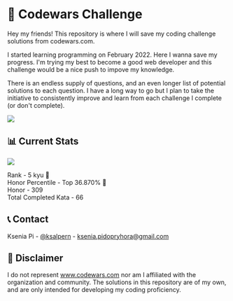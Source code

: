 # 🚀 Codewars Challenge
Hey my friends! This repository is where I will save my coding challenge solutions from codewars.com. <br>

I started learning programming on February 2022. Here I wanna save my progress. I'm trying my best to become a good web developer and this challenge would be a nice push to impove my knowledge. <br>

There is an endless supply of questions, and an even longer list of potential solutions to each question. I have a long way to go but I plan to take the initiative to consistently improve and learn from each challenge I complete (or don't complete).<br>

<p align="center">

<!-- <img src="https://lh3.googleusercontent.com/ZAbn78YScsa753HuKwVxqIREOfF-fDFFLVQaoInf65txbiG_SW1jZB_u7_iE6i4ozNPNJQ=s127" alt="cat"  /> -->
![](https://thumbs.gfycat.com/ChubbySelfreliantGarpike-max-1mb.gif)

</p>


## 📊 Current Stats
<p align="left">
  <a href="https://www.codewars.com/users/ksalpern" rel="nofollow"><img src="https://www.codewars.com/users/ksalpern/badges/large" style="max-width: 100%;"></a>
</p>  

Rank - 5 kyu 🎉 <br>
Honor Percentile - Top 36.870% 🎉 <br>
Honor - 309 <br>
Total Completed Kata - 66
<br>


## 📞 Contact
Ksenia Pi - [@ksalpern](https://instagram.com/ksalpern) - ksenia.pidopryhora@gmail.com


## 📌 Disclaimer
I do not represent www.codewars.com nor am I affiliated with the organization and community. The solutions in this repository are of my own, and are only intended for developing my coding proficiency. 
